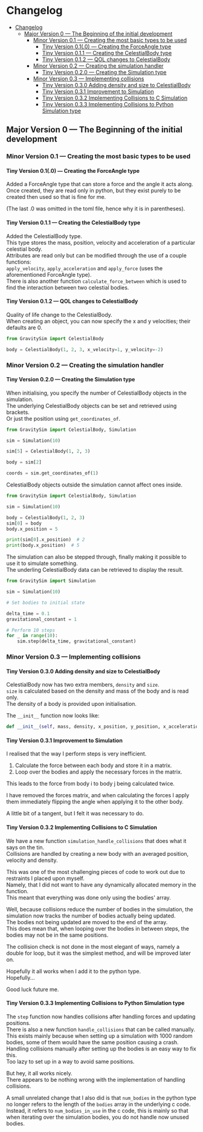 # Changelog

<!-- TOC -->

* [Changelog](#changelog)
    * [Major Version 0 — The Beginning of the initial development](#major-version-0--the-beginning-of-the-initial-development)
        * [Minor Version 0.1 — Creating the most basic types to be used](#minor-version-01--creating-the-most-basic-types-to-be-used)
            * [Tiny Version 0.1(.0) — Creating the ForceAngle type](#tiny-version-010--creating-the-forceangle-type)
            * [Tiny Version 0.1.1 — Creating the CelestialBody type](#tiny-version-011--creating-the-celestialbody-type)
            * [Tiny Version 0.1.2 — QOL changes to CelestialBody](#tiny-version-012--qol-changes-to-celestialbody)
        * [Minor Version 0.2 — Creating the simulation handler](#minor-version-02--creating-the-simulation-handler)
            * [Tiny Version 0.2.0 — Creating the Simulation type](#tiny-version-020--creating-the-simulation-type)
        * [Minor Version 0.3 — Implementing collisions](#minor-version-03--implementing-collisions)
            * [Tiny Version 0.3.0 Adding density and size to CelestialBody](#tiny-version-030-adding-density-and-size-to-celestialbody)
            * [Tiny Version 0.3.1 Improvement to Simulation](#tiny-version-031-improvement-to-simulation)
            * [Tiny Version 0.3.2 Implementing Collisions to C Simulation](#tiny-version-032-implementing-collisions-to-c-simulation)
            * [Tiny Version 0.3.3 Implementing Collisions to Python Simulation type](#tiny-version-033-implementing-collisions-to-python-simulation-type)

<!-- TOC -->

## Major Version 0 — The Beginning of the initial development

### Minor Version 0.1 — Creating the most basic types to be used

#### Tiny Version 0.1(.0) — Creating the ForceAngle type

Added a ForceAngle type that can store a force and the angle it acts along.  
Once created, they are read only in python, but they exist purely to be created then used so that is fine for me.

(The last .0 was omitted in the toml file, hence why it is in parentheses).

#### Tiny Version 0.1.1 — Creating the CelestialBody type

Added the CelestialBody type.  
This type stores the mass, position, velocity and acceleration of a particular celestial body.  
Attributes are read only but can be modified through the use of a couple functions:  
`apply_velocity`, `apply_acceleration` and `apply_force` (uses the aforementioned ForceAngle type).  
There is also another function `calculate_force_between` which is used to find the interaction between two celestial
bodies.

#### Tiny Version 0.1.2 — QOL changes to CelestialBody

Quality of life change to the CelestialBody.  
When creating an object, you can now specify the x and y velocities; their defaults are 0.

```python
from GravitySim import CelestialBody

body = CelestialBody(1, 2, 3, x_velocity=1, y_velocity=-2)
```

### Minor Version 0.2 — Creating the simulation handler

#### Tiny Version 0.2.0 — Creating the Simulation type

When initialising, you specify the number of CelestialBody objects in the simulation.  
The underlying CelestialBody objects can be set and retrieved using brackets.  
Or just the position using `get_coordinates_of`.

```python
from GravitySim import CelestialBody, Simulation

sim = Simulation(10)

sim[5] = CelestialBody(1, 2, 3)

body = sim[2]

coords = sim.get_coordinates_of(1)
```  

CelestialBody objects outside the simulation cannot affect ones inside.

```python
from GravitySim import CelestialBody, Simulation

sim = Simulation(10)

body = CelestialBody(1, 2, 3)
sim[0] = body
body.x_position = 5

print(sim[0].x_position)  # 2
print(body.x_position)  # 5
```

The simulation can also be stepped through, finally making it possible to use it to simulate something.  
The underling CelestialBody data can be retrieved to display the result.

```python
from GravitySim import Simulation

sim = Simulation(10)

# Set bodies to initial state

delta_time = 0.1
gravitational_constant = 1

# Perform 10 steps
for _ in range(10):
    sim.step(delta_time, gravitational_constant)
```

### Minor Version 0.3 — Implementing collisions

#### Tiny Version 0.3.0 Adding density and size to CelestialBody

CelestialBody now has two extra members, `density` and `size`.  
`size` is calculated based on the density and mass of the body and is read only.  
The density of a body is provided upon initialisation.

The `__init__` function now looks like:

```python
def __init__(self, mass, density, x_position, y_position, x_acceleration=0, y_acceleration=0): ...
```

#### Tiny Version 0.3.1 Improvement to Simulation

I realised that the way I perform steps is very inefficient.

1. Calculate the force between each body and store it in a matrix.
2. Loop over the bodies and apply the necessary forces in the matrix.

This leads to the force from body i to body j being calculated twice.

I have removed the forces matrix, and when calculating the forces I apply them immediately flipping the angle when
applying it to the other body.

A little bit of a tangent, but I felt it was necessary to do.

#### Tiny Version 0.3.2 Implementing Collisions to C Simulation

We have a new function `simulation_handle_collisions` that does what it says on the tin.  
Collisions are handled by creating a new body with an averaged position, velocity and density.

This was one of the most challenging pieces of code to work out due to restraints I placed upon myself.  
Namely, that I did not want to have any dynamically allocated memory in the function.  
This meant that everything was done only using the bodies' array.

Well, because collisions reduce the number of bodies in the simulation, the simulation now tracks the number of bodies
actually being updated.  
The bodies not being updated are moved to the end of the array.    
This does mean that, when looping over the bodies in between steps, the bodies may not be in the same positions.

The collision check is not done in the most elegant of ways, namely a double for loop, but it was the simplest method,
and will be improved later on.

Hopefully it all works when I add it to the python type.  
Hopefully...

Good luck future me.

#### Tiny Version 0.3.3 Implementing Collisions to Python Simulation type

The `step` function now handles collisions after handling forces and updating positions.  
There is also a new function `handle_collisions` that can be called manually.  
This exists mainly because when setting up a simulation with 1000 random bodies, some of them would have the same
position causing a crash.  
Handling collisions manually after setting up the bodies is an easy way to fix this.  
Too lazy to set up in a way to avoid same positions.

But hey, it all works nicely.  
There appears to be nothing wrong with the implementation of handling collisions.

A small unrelated change that I also did is that `num_bodies` in the python type no longer refers to the length of
the `bodies` array in the underlying c code.  
Instead, it refers to `num_bodies_in_use` in the c code, this is mainly so that when iterating over the simulation
bodies, you do not handle now unused bodies.  
